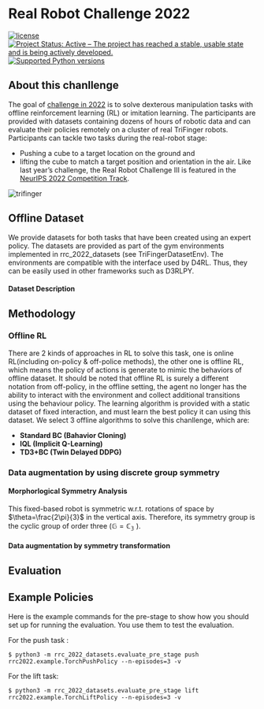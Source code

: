 # Real Robot Challenge 2022 

[![license](https://img.shields.io/badge/license-GPLv2-blue.svg)](https://opensource.org/licenses/GPL-2.0)
[![Project Status: Active – The project has reached a stable, usable state and is being actively developed.](https://www.repostatus.org/badges/latest/active.svg)](https://www.repostatus.org/#active)
[![Supported Python versions](https://img.shields.io/pypi/pyversions/ait-bsc.svg?logo=python&logoColor=FFE873)](https://pypi.org/project/ait-bsc/)

## About this chanllenge
The goal of [challenge in 2022](https://real-robot-challenge.com/) is to solve dexterous manipulation tasks with offline reinforcement learning (RL) or imitation learning. The participants are provided with datasets containing dozens of hours of robotic data and can evaluate their policies remotely on a cluster of real TriFinger robots.
Participants can tackle two tasks during the real-robot stage:
* Pushing a cube to a target location on the ground and
* lifting the cube to match a target position and orientation in the air.
Like last year’s challenge, the Real Robot Challenge III is featured in the [NeurIPS 2022 Competition Track](https://neurips.cc/Conferences/2022/CompetitionTrack).


![trifinger](trifingerpro_with_cube.jpg)

## Offline Dataset
We provide datasets for both tasks that have been created using an expert policy. The datasets are provided as part of the gym environments implemented in rrc_2022_datasets (see TriFingerDatasetEnv). The environments are compatible with the interface used by D4RL. Thus, they can be easily used in other frameworks such as D3RLPY. 

#### Dataset Description 

## Methodology 
### Offline RL 
There are 2 kinds of approaches in RL to solve this task, one is online RL(including on-policy & off-police methods), the other one is offline RL, which means the policy of actions is generate to mimic the behaviors of offline dataset. It should be noted that offline RL is surely a different notation from off-policy, in the offline setting, the agent no longer has the ability to interact with the environment and collect additional transitions using the behaviour policy. The learning algorithm is provided with a static dataset of fixed interaction, and must learn the best policy it can using this dataset.
We select 3 offline algorithms to solve this chanllenge, which are:
* **Standard BC (Bahavior Cloning)**
* **IQL (Implicit Q-Learning)**
* **TD3+BC (Twin Delayed DDPG)**

### Data augmentation by using discrete group symmetry

#### Morphorlogical Symmetry Analysis 
This fixed-based robot is symmetric w.r.t. rotations of space by $\theta=\frac{2\pi}{3}$ in the vertical axis. Therefore, its symmetry group is the cyclic group of order three ($\mathbb{G}=\mathbb{C_3}$ ).

#### Data augmentation by symmetry transformation 


## Evaluation

Example Policies
----------------

Here is the example commands for the pre-stage to show how you should set up for running the evaluation.  You use them to test the evaluation.

For the push task :

    $ python3 -m rrc_2022_datasets.evaluate_pre_stage push rrc2022.example.TorchPushPolicy --n-episodes=3 -v

For the lift task:

    $ python3 -m rrc_2022_datasets.evaluate_pre_stage lift rrc2022.example.TorchLiftPolicy --n-episodes=3 -v






 
